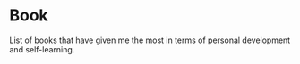 # Book
List of books that have given me the most in terms of personal development and self-learning.
